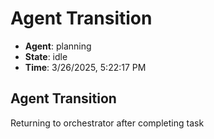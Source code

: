 # Agent Transition

- **Agent**: planning
- **State**: idle
- **Time**: 3/26/2025, 5:22:17 PM

## Agent Transition

Returning to orchestrator after completing task

